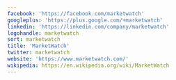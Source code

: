 ```yaml
---
facebook: 'https://facebook.com/marketwatch'
googleplus: 'https://plus.google.com/+marketwatch'
linkedin: 'https://linkedin.com/company/marketwatch'
logohandle: marketwatch
sort: marketwatch
title: 'MarketWatch'
twitter: marketwatch
website: 'https://www.marketwatch.com/'
wikipedia: https://en.wikipedia.org/wiki/MarketWatch
---
```

